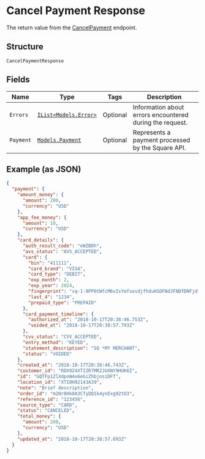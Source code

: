 
# Cancel Payment Response

The return value from the [CancelPayment](#endpoint-payments-cancelpayment) endpoint.

## Structure

`CancelPaymentResponse`

## Fields

| Name | Type | Tags | Description |
|  --- | --- | --- | --- |
| `Errors` | [`IList<Models.Error>`](/doc/models/error.md) | Optional | Information about errors encountered during the request. |
| `Payment` | [`Models.Payment`](/doc/models/payment.md) | Optional | Represents a payment processed by the Square API. |

## Example (as JSON)

```json
{
  "payment": {
    "amount_money": {
      "amount": 200,
      "currency": "USD"
    },
    "app_fee_money": {
      "amount": 10,
      "currency": "USD"
    },
    "card_details": {
      "auth_result_code": "eWZBDh",
      "avs_status": "AVS_ACCEPTED",
      "card": {
        "bin": "411111",
        "card_brand": "VISA",
        "card_type": "DEBIT",
        "exp_month": 2,
        "exp_year": 2024,
        "fingerprint": "sq-1-9PP0tWfcM6vIsYmfsesdjfhduHSDFNdJFNDfDNFjdfjpseirDErsaP",
        "last_4": "1234",
        "prepaid_type": "PREPAID"
      },
      "card_payment_timeline": {
        "authorized_at": "2018-10-17T20:38:46.753Z",
        "voided_at": "2018-10-17T20:38:57.793Z"
      },
      "cvv_status": "CVV_ACCEPTED",
      "entry_method": "KEYED",
      "statement_description": "SQ *MY MERCHANT",
      "status": "VOIDED"
    },
    "created_at": "2018-10-17T20:38:46.743Z",
    "customer_id": "RDX9Z4XTIZR7MRZJUXNY9HUK6I",
    "id": "GQTFp1ZlXdpoW4o6eGiZhbjosiDFf",
    "location_id": "XTI0H92143A39",
    "note": "Brief description",
    "order_id": "m2Hr8Hk8A3CTyQQ1k4ynExg92tO3",
    "reference_id": "123456",
    "source_type": "CARD",
    "status": "CANCELED",
    "total_money": {
      "amount": 200,
      "currency": "USD"
    },
    "updated_at": "2018-10-17T20:38:57.693Z"
  }
}
```

